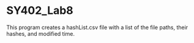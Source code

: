 # SY402_Lab8

This program creates a hashList.csv file with a list of the file paths, their hashes, and modified time.
